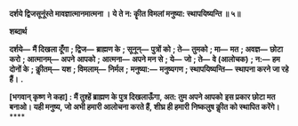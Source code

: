 **दर्शये द्विजसूनूंस्ते मावज्ञात्मानमात्मना ।** **ये ते न: कीॄत विमलां मनुष्या: स्थापयिष्यन्ति ॥ ५॥** 

**शब्दार्थ** 

**दर्शये—** **मैं दिखला दूँगा** **; द्विज—** **ब्राह्मण के** **; सूनून्—** **पुत्रों को** **; ते—** **तुमको** **; मा—** **मत** **; अवज्ञ—** **छोटा करो** **; आत्मानम्—** **अपने** **आपको** **; आत्मना—** **अपने मन से** **; ये—** **जो** **; ते—** **वे (आलोचक)** **; न:—** **हम दोनों के** **; कीॢतम्—** **यश** **; विमलाम्—** **निर्मल** **;** **मनुष्या:—** **मनुष्यगण** **; स्थापयिष्यन्ति—** **स्थापना करने जा रहे हैं।** **.** 

**[भगवान् कृष्ण ने कहा] : मैं तुश्हें ब्राह्मण के पुत्र दिखलाऊँगा, अत: तुम अपने आपको** **इस प्रकार छोटा मत बनाओ। यही मनुष्य, जो अभी हमारी आलोचना करते हैं, शीघ्र ही हमारी** **निष्कलुष कीॢत को स्थापित करेंगे।** **** 